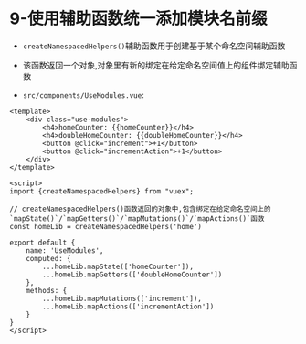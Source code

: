 # 9-使用辅助函数统一添加模块名前缀

- `createNamespacedHelpers()`辅助函数用于创建基于某个命名空间辅助函数
- 该函数返回一个对象,对象里有新的绑定在给定命名空间值上的组件绑定辅助函数

- `src/components/UseModules.vue`:

```vue
<template>
    <div class="use-modules">
        <h4>homeCounter: {{homeCounter}}</h4>
        <h4>doubleHomeCounter: {{doubleHomeCounter}}</h4>
        <button @click="increment">+1</button>
        <button @click="incrementAction">+1</button>
    </div>
</template>

<script>
import {createNamespacedHelpers} from "vuex";

// createNamespacedHelpers()函数返回的对象中,包含绑定在给定命名空间上的`mapState()`/`mapGetters()`/`mapMutations()`/`mapActions()`函数
const homeLib = createNamespacedHelpers('home')

export default {
    name: 'UseModules',
    computed: {
        ...homeLib.mapState(['homeCounter']),
        ...homeLib.mapGetters(['doubleHomeCounter'])
    },
    methods: {
        ...homeLib.mapMutations(['increment']),
        ...homeLib.mapActions(['incrementAction'])
    }
}
</script>
```